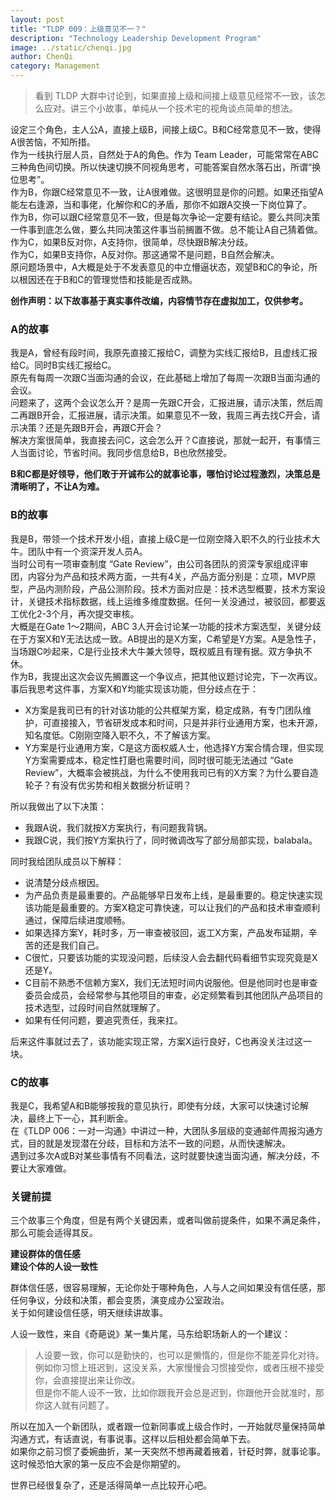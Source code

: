 ```yaml
---
layout: post
title: "TLDP 009：上级意见不一？"
description: "Technology Leadership Development Program"
image: ../static/chenqi.jpg
author: ChenQi
category: Management
---
```


> 看到 TLDP 大群中讨论到，如果直接上级和间接上级意见经常不一致，该怎么应对。讲三个小故事，单纯从一个技术宅的视角谈点简单的想法。

设定三个角色，主人公A，直接上级B，间接上级C。B和C经常意见不一致，使得A很苦恼，不知所措。  
作为一线执行层人员，自然处于A的角色。作为 Team Leader，可能常常在ABC三种角色间切换。所以快速切换不同视角思考，可能答案自然水落石出，所谓“换位思考”。  
作为B，你跟C经常意见不一致，让A很难做。这很明显是你的问题。如果还指望A能左右逢源，当和事佬，化解你和C的矛盾，那你不如跟A交换一下岗位算了。  
作为B，你可以跟C经常意见不一致，但是每次争论一定要有结论。要么共同决策一件事到底怎么做，要么共同决策这件事当前搁置不做。总不能让A自己猜着做。  
作为C，如果B反对你，A支持你，很简单，尽快跟B解决分歧。  
作为C，如果B支持你，A反对你。那这通常不是问题，B自然会解决。  
原问题场景中，A大概是处于不发表意见的中立懵逼状态，观望B和C的争论，所以根因还在于B和C的管理觉悟和技能是否成熟。  

**创作声明：以下故事基于真实事件改编，内容情节存在虚拟加工，仅供参考。**

### A的故事

我是A，曾经有段时间，我原先直接汇报给C，调整为实线汇报给B，且虚线汇报给C。同时B实线汇报给C。  
原先有每周一次跟C当面沟通的会议，在此基础上增加了每周一次跟B当面沟通的会议。  
问题来了，这两个会议怎么开？是周一先跟C开会，汇报进展，请示决策，然后周二再跟B开会，汇报进展，请示决策。如果意见不一致，我周三再去找C开会，请示决策？还是先跟B开会，再跟C开会？  
解决方案很简单，我直接去问C，这会怎么开？C直接说，那就一起开，有事情三人当面讨论，节省时间。我同步信息给B，B也欣然接受。  

**B和C都是好领导，他们敢于开诚布公的就事论事，哪怕讨论过程激烈，决策总是清晰明了，不让A为难。**  

### B的故事

我是B，带领一个技术开发小组，直接上级C是一位刚空降入职不久的行业技术大牛。团队中有一个资深开发人员A。  
当时公司有一项审查制度 “Gate Review”，由公司各团队的资深专家组成评审团，内容分为产品和技术两方面，一共有4关，产品方面分别是：立项，MVP原型，产品内测阶段，产品公测阶段。技术方面对应是：技术选型概要，技术方案设计，关键技术指标数据，线上运维多维度数据。任何一关没通过，被驳回，都要返工优化2-3个月，再次提交审核。  
大概是在Gate 1～2期间，ABC 3人开会讨论某一功能的技术方案选型，关键分歧在于方案X和Y无法达成一致。AB提出的是X方案，C希望是Y方案。A是急性子，当场跟C吵起来，C是行业技术大牛兼大领导，既权威且有理有据。双方争执不休。  
作为B，我提出这次会议先搁置这一个争议点，把其他议题讨论完，下一次再议。  
事后我思考这件事，方案X和Y均能实现该功能，但分歧点在于：

+ X方案是我司已有的针对该功能的公共框架方案，稳定成熟，有专门团队维护，可直接接入，节省研发成本和时间，只是并非行业通用方案，也未开源，知名度低。C刚刚空降入职不久，不了解该方案。
+ Y方案是行业通用方案，C是这方面权威人士，他选择Y方案合情合理，但实现Y方案需要成本，稳定性打磨也需要时间，同时很可能无法通过 “Gate Review”，大概率会被挑战，为什么不使用我司已有的X方案？为什么要自造轮子？有没有优劣势和相关数据分析证明？

所以我做出了以下决策：

+ 我跟A说，我们就按X方案执行，有问题我背锅。
+ 我跟C说，我们按Y方案执行了，同时微调改写了部分局部实现，balabala。

同时我给团队成员以下解释：

+ 说清楚分歧点根因。
+ 为产品负责是最重要的。产品能够早日发布上线，是最重要的。稳定快速实现该功能是最重要的。方案X稳定可靠快速，可以让我们的产品和技术审查顺利通过，保障后续进度顺畅。
+ 如果选择方案Y，耗时多，万一审查被驳回，返工X方案，产品发布延期，辛苦的还是我们自己。
+ C很忙，只要该功能的实现没问题，后续没人会去翻代码看细节实现究竟是X还是Y。
+ C目前不熟悉不信赖方案X，我们无法短时间内说服他。但是他同时也是审查委员会成员，会经常参与其他项目的审查，必定频繁看到其他团队产品项目的技术选型，过段时间自然就理解了。
+ 如果有任何问题，要追究责任，我来扛。

后来这件事就过去了，该功能实现正常，方案X运行良好，C也再没关注过这一块。

### C的故事

我是C，我希望A和B能够按我的意见执行，即使有分歧，大家可以快速讨论解决，最终上下一心，其利断金。  
在《TLDP 006：一对一沟通》中讲过一种，大团队多层级的变通邮件周报沟通方式，目的就是发现潜在分歧，目标和方法不一致的问题，从而快速解决。  
遇到过多次A或B对某些事情有不同看法，这时就要快速当面沟通，解决分歧，不要让大家难做。  

### 关键前提

三个故事三个角度，但是有两个关键因素，或者叫做前提条件，如果不满足条件，那么可能会适得其反。  

**建设群体的信任感**  
**建设个体的人设一致性**  

群体信任感，很容易理解，无论你处于哪种角色，人与人之间如果没有信任感，那任何争议，分歧和决策，都会变质，演变成办公室政治。  
关于如何建设信任感，明天继续讲故事。  

人设一致性，来自《奇葩说》某一集片尾，马东给职场新人的一个建议：
> 人设要一致，你可以是勤快的，也可以是懒惰的，但是你不能差异化对待。例如你习惯上班迟到，这没关系，大家慢慢会习惯接受你，或者压根不接受你，会直接提出来让你改。  
但是你不能人设不一致，比如你跟我开会总是迟到，你跟他开会就准时，那你这人就有问题了。

所以在加入一个新团队，或者跟一位新同事或上级合作时，一开始就尽量保持简单沟通方式，有话直说，有事说事。这样以后相处都会简单下去。  
如果你之前习惯了委婉曲折，某一天突然不想再藏着掖着，针砭时弊，就事论事。这时候恐怕大家的第一反应不会是你期望的。  

世界已经很复杂了，还是活得简单一点比较开心吧。

